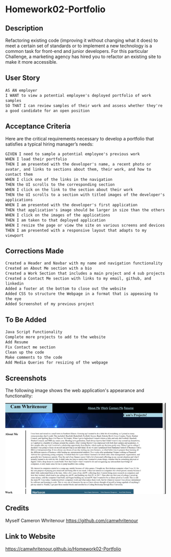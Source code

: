 # Homework02-Portfolio

## Description

Refactoring existing code (improving it without changing what it does) to meet a certain set of standards or to implement a new technology is a common task for front-end and junior developers. For this particular Challenge, a marketing agency has hired you to refactor an existing site to make it more accessible.

## User Story

```
AS AN employer
I WANT to view a potential employee's deployed portfolio of work samples
SO THAT I can review samples of their work and assess whether they're a good candidate for an open position
```

## Acceptance Criteria

Here are the critical requirements necessary to develop a portfolio that satisfies a typical hiring manager’s needs:

```
GIVEN I need to sample a potential employee's previous work
WHEN I load their portfolio
THEN I am presented with the developer's name, a recent photo or avatar, and links to sections about them, their work, and how to contact them
WHEN I click one of the links in the navigation
THEN the UI scrolls to the corresponding section
WHEN I click on the link to the section about their work
THEN the UI scrolls to a section with titled images of the developer's applications
WHEN I am presented with the developer's first application
THEN that application's image should be larger in size than the others
WHEN I click on the images of the applications
THEN I am taken to that deployed application
WHEN I resize the page or view the site on various screens and devices
THEN I am presented with a responsive layout that adapts to my viewport
```

## Corrections Made

```
Created a Header and Navbar with my name and navigation functionality
Created an About Me section with a bio
Created a Work Section that includes a main project and 4 sub projects
Created a Contact Me section with links to my email, github, and linkedin
Added a footer at the bottom to close out the website
Added CSS to structure the Webpage in a format that is appeasing to the eye
Added Screenshot of my previous project
```
## To Be Added

```
Java Script Functionality
Complete more projects to add to the website
Add Resume
Fix Contact me section
Clean up the code
Make comments to the code
Add Media Queries for resizing of the webpage
```

## Screenshots

The following image shows the web application's appearance and functionality:

![The Portfolio page includes the heading, nav bar and the about me section.](assets\images\WebsiteSnap.png)

## Credits

Myself Cameron Whritenour https://github.com/camwhritenour

## Link to Website

https://camwhritenour.github.io/Homework02-Portfolio